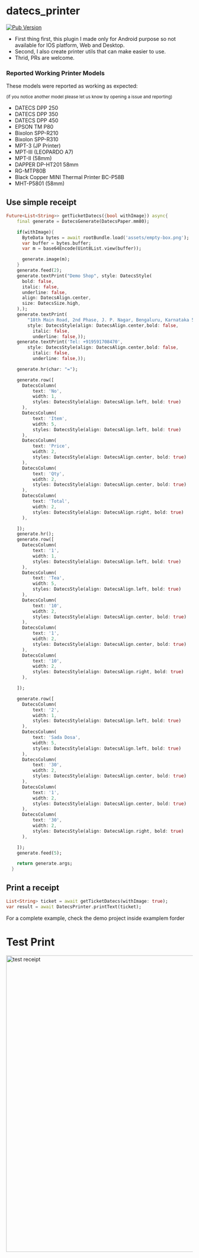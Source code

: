 # datecs_printer

[![Pub Version](https://img.shields.io/pub/v/datecs_printer)](https://pub.dev/packages/datecs_printer)

* First thing first, this plugin I made only for Android purpose so not available for IOS platform, Web and Desktop.
* Second, I also create printer utils that can make easier to use. 
* Thrid, PRs are welcome.

### Reported Working Printer Models

These models were reported as working as expected:

<sub>(if you notice another model please let us know by opening a issue and reporting)</sub>

- DATECS DPP 250
- DATECS DPP 350
- DATECS DPP 450
- EPSON TM P80
- Bixolon SPP-R210
- Bixolon SPP-R310 
- MPT-3 (JP Printer)
- MPT-III (LEOPARDO A7)
- MPT-II (58mm)
- DAPPER DP-HT201 58mm
- RG-MTP80B
- Black Copper MINI Thermal Printer BC-P58B
- MHT-P5801 (58mm)

## Use simple receipt
```dart
Future<List<String>> getTicketDatecs({bool withImage}) async{
    final generate = DatecsGenerate(DatecsPaper.mm80);

    if(withImage){
      ByteData bytes = await rootBundle.load('assets/empty-box.png');
      var buffer = bytes.buffer;
      var m = base64Encode(Uint8List.view(buffer));

      generate.image(m);
    }
    generate.feed(2);
    generate.textPrint("Demo Shop", style: DatecsStyle(
      bold: false,
      italic: false,
      underline: false,
      align: DatecsAlign.center,
      size: DatecsSize.high,
    ),);
    generate.textPrint(
        "18th Main Road, 2nd Phase, J. P. Nagar, Bengaluru, Karnataka 560078",
        style: DatecsStyle(align: DatecsAlign.center,bold: false,
          italic: false,
          underline: false,));
    generate.textPrint('Tel: +919591708470',
        style: DatecsStyle(align: DatecsAlign.center,bold: false,
          italic: false,
          underline: false,));

    generate.hr(char: "=");

    generate.row([
      DatecsColumn(
          text: 'No',
          width: 1,
          styles: DatecsStyle(align: DatecsAlign.left, bold: true)
      ),
      DatecsColumn(
          text: 'Item',
          width: 5,
          styles: DatecsStyle(align: DatecsAlign.left, bold: true)
      ),
      DatecsColumn(
          text: 'Price',
          width: 2,
          styles: DatecsStyle(align: DatecsAlign.center, bold: true)
      ),
      DatecsColumn(
          text: 'Qty',
          width: 2,
          styles: DatecsStyle(align: DatecsAlign.center, bold: true)
      ),
      DatecsColumn(
          text: 'Total',
          width: 2,
          styles: DatecsStyle(align: DatecsAlign.right, bold: true)
      ),

    ]);
    generate.hr();
    generate.row([
      DatecsColumn(
          text: '1',
          width: 1,
          styles: DatecsStyle(align: DatecsAlign.left, bold: true)
      ),
      DatecsColumn(
          text: 'Tea',
          width: 5,
          styles: DatecsStyle(align: DatecsAlign.left, bold: true)
      ),
      DatecsColumn(
          text: '10',
          width: 2,
          styles: DatecsStyle(align: DatecsAlign.center, bold: true)
      ),
      DatecsColumn(
          text: '1',
          width: 2,
          styles: DatecsStyle(align: DatecsAlign.center, bold: true)
      ),
      DatecsColumn(
          text: '10',
          width: 2,
          styles: DatecsStyle(align: DatecsAlign.right, bold: true)
      ),

    ]);

    generate.row([
      DatecsColumn(
          text: '2',
          width: 1,
          styles: DatecsStyle(align: DatecsAlign.left, bold: true)
      ),
      DatecsColumn(
          text: 'Sada Dosa',
          width: 5,
          styles: DatecsStyle(align: DatecsAlign.left, bold: true)
      ),
      DatecsColumn(
          text: '30',
          width: 2,
          styles: DatecsStyle(align: DatecsAlign.center, bold: true)
      ),
      DatecsColumn(
          text: '1',
          width: 2,
          styles: DatecsStyle(align: DatecsAlign.center, bold: true)
      ),
      DatecsColumn(
          text: '30',
          width: 2,
          styles: DatecsStyle(align: DatecsAlign.right, bold: true)
      ),

    ]);
    generate.feed(5);

    return generate.args;
  }
```

## Print a receipt
```dart
List<String> ticket = await getTicketDatecs(withImage: true);
var result = await DatecsPrinter.printText(ticket);
```
For a complete example, check the demo project inside examplem forder

# Test Print
<img src="https://github.com/rezins/datecs_printer/blob/main/example/assets/datecs_receipt.jpg?raw=true" alt="test receipt" height="800" width="800"/>
